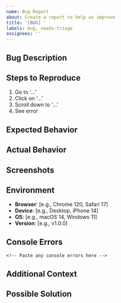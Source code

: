 ```yaml
---
name: Bug Report
about: Create a report to help us improve
title: '[BUG] '
labels: bug, needs-triage
assignees: ''
---
```


## Bug Description
<!-- A clear and concise description of what the bug is -->

## Steps to Reproduce
1. Go to '...'
2. Click on '...'
3. Scroll down to '...'
4. See error

## Expected Behavior
<!-- What you expected to happen -->

## Actual Behavior
<!-- What actually happened -->

## Screenshots
<!-- If applicable, add screenshots to help explain your problem -->

## Environment
- **Browser**: [e.g., Chrome 120, Safari 17]
- **Device**: [e.g., Desktop, iPhone 14]
- **OS**: [e.g., macOS 14, Windows 11]
- **Version**: [e.g., v1.0.0]

## Console Errors
```
<!-- Paste any console errors here -->
```

## Additional Context
<!-- Add any other context about the problem here -->

## Possible Solution
<!-- Optional: suggest a fix/reason for the bug -->